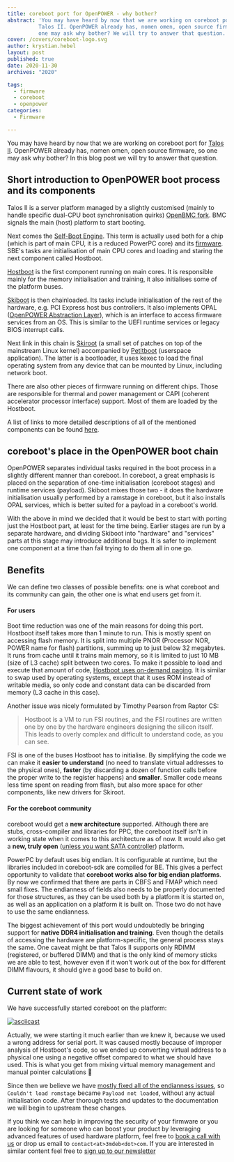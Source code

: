 ```yaml
---
title: coreboot port for OpenPOWER - why bother?
abstract: 'You may have heard by now that we are working on coreboot port for
          Talos II. OpenPOWER already has, nomen omen, open source firmware, so
          one may ask why bother? We will try to answer that question.'
cover: /covers/coreboot-logo.svg
author: krystian.hebel
layout: post
published: true
date: 2020-11-30
archives: "2020"

tags:
  - firmware
  - coreboot
  - openpower
categories:
  - Firmware

---
```


You may have heard by now that we are working on coreboot port for [Talos II](https://raptorcs.com/TALOSII/).
OpenPOWER already has, nomen omen, open source firmware, so one may ask why
bother? In this blog post we will try to answer that question.

## Short introduction to OpenPOWER boot process and its components

Talos II is a server platform managed by a slightly customised (mainly to handle
specific dual-CPU boot synchronisation quirks) [OpenBMC fork](https://git.raptorcs.com/git/talos-openbmc/).
BMC signals the main (host) platform to start booting.

Next comes the [Self-Boot Engine](https://wiki.raptorcs.com/wiki/Self-Boot_Engine).
This term is actually used both for a chip (which is part of main CPU, it is a
reduced PowerPC core) and its [firmware](https://git.raptorcs.com/git/talos-sbe/).
SBE's tasks are initialisation of main CPU cores and loading and staring the
next component called Hostboot.

[Hostboot](https://git.raptorcs.com/git/talos-hostboot/) is the first component
running on main cores. It is responsible mainly for the memory initialisation
and training, it also initialises some of the platform buses.

[Skiboot](https://git.raptorcs.com/git/talos-skiboot/) is then chainloaded. Its
tasks include initialisation of the rest of the hardware, e.g. PCI Express host
bus controllers. It also implements OPAL ([OpenPOWER Abstraction Layer](https://open-power.github.io/skiboot/doc/opal-spec.html#what-is-opal)),
which is an interface to access firmware services from an OS. This is similar to
the UEFI runtime services or legacy BIOS interrupt calls.

Next link in this chain is [Skiroot](https://github.com/open-power/linux) (a
small set of patches on top of the mainstream Linux kernel) accompanied by
[Petitboot](https://git.raptorcs.com/git/talos-petitboot/) (userspace
application). The latter is a bootloader, it uses kexec to load the final
operating system from any device that can be mounted by Linux, including network
boot.

There are also other pieces of firmware running on different chips. Those are
responsible for thermal and power management or CAPI (coherent accelerator
processor interface) support. Most of them are loaded by the Hostboot.

A list of links to more detailed descriptions of all of the mentioned components
can be found [here](https://wiki.raptorcs.com/wiki/OpenPOWER_Firmware).

## coreboot's place in the OpenPOWER boot chain

OpenPOWER separates individual tasks required in the boot process in a slightly
different manner than coreboot. In coreboot, a great emphasis is placed on the
separation of one-time initialisation (coreboot stages) and runtime services
(payload). Skiboot mixes those two - it does the hardware initialisation usually
performed by a ramstage in coreboot, but it also installs OPAL services, which
is better suited for a payload in a coreboot's world.

With the above in mind we decided that it would be best to start with porting
just the Hostboot part, at least for the time being. Earlier stages are run by a
separate hardware, and dividing Skiboot into "hardware" and "services" parts at
this stage may introduce additional bugs. It is safer to implement one component
at a time than fail trying to do them all in one go.

## Benefits

We can define two classes of possible benefits: one is what coreboot and its
community can gain, the other one is what end users get from it.

#### For users

Boot time reduction was one of the main reasons for doing this port. Hostboot
itself takes more than 1 minute to run. This is mostly spent on accessing flash
memory. It is split into multiple PNOR (Processor NOR, POWER name for flash)
partitions, summing up to just below 32 megabytes. It runs from cache until it
trains main memory, so it is limited to just 10 MB (size of L3 cache) split
between two cores. To make it possible to load and execute that amount of code,
[Hostboot uses on-demand paging](https://youtu.be/fTLsS_QZ8us?t=1559). It is
similar to swap used by operating systems, except that it uses ROM instead of
writable media, so only code and constant data can be discarded from memory (L3
cache in this case).

Another issue was nicely formulated by Timothy Pearson from Raptor CS:

> Hostboot is a VM to run FSI routines, and the FSI routines are written one by
> one by the hardware engineers designing the silicon itself.  This leads to
> overly complex and difficult to understand code, as you can see.

FSI is one of the buses Hostboot has to initialise. By simplifying the code we
can make it **easier to understand** (no need to translate virtual addresses to
the physical ones), **faster** (by discarding a dozen of function calls before
the proper write to the register happens) and **smaller**. Smaller code means
less time spent on reading from flash, but also more space for other components,
like new drivers for Skiroot.

#### For the coreboot community

coreboot would get a **new architecture** supported. Although there are stubs,
cross-compiler and libraries for PPC, the coreboot itself isn't in working state
when it comes to this architecture as of now. It would also get a **new, truly
open** ([unless you want SATA controller](https://wiki.raptorcs.com/wiki/PM8068))
platform.

PowerPC by default uses big endian. It is configurable at runtime, but the
libraries included in coreboot-sdk are compiled for BE. This gives a perfect
opportunity to validate that **coreboot works also for big endian platforms**.
By now we confirmed that there are parts in CBFS and FMAP which need small
fixes. The endianness of fields also needs to be properly documented for those
structures, as they can be used both by a platform it is started on, as well as
an application on a platform it is built on. Those two do not have to use the
same endianness.

The biggest achievement of this port would undoubtedly be bringing support for
**native DDR4 initialisation and training**. Even though the details of
accessing the hardware are platform-specific, the general process stays the
same. One caveat might be that Talos II supports only RDIMM (registered, or
buffered DIMM) and that is the only kind of memory sticks we are able to test,
however even if it won't work out of the box for different DIMM flavours, it
should give a good base to build on.

## Current state of work

We have successfully started coreboot on the platform:

[![asciicast](https://asciinema.org/a/JQ1MaBSzGN1L1JcbgTX3G3kt6.svg)](https://asciinema.org/a/JQ1MaBSzGN1L1JcbgTX3G3kt6?speed=1)

Actually, we were starting it much earlier than we knew it, because we used a
wrong address for serial port. It was caused mostly because of improper analysis
of Hostboot's code, so we ended up converting virtual address to a physical one
using a negative offset compared to what we should have used. This is what you
get from mixing virtual memory management and manual pointer calculations 🙂️

Since then we believe we have [mostly fixed all of the endianness issues](https://github.com/3mdeb/coreboot/commits/fmap_cbfs_endian),
so `Couldn't load romstage` became `Payload not loaded`, without any actual
initialisation code. After thorough tests and updates to the documentation we
will begin to upstream these changes.

If you think we can help in improving the security of your firmware or you are
looking for someone who can boost your product by leveraging advanced features
of used hardware platform, feel free to [book a call with us](https://calendly.com/3mdeb/consulting-remote-meeting)
or drop us email to `contact<at>3mdeb<dot>com`. If you are interested in similar
content feel free to [sign up to our newsletter](http://eepurl.com/doF8GX)
